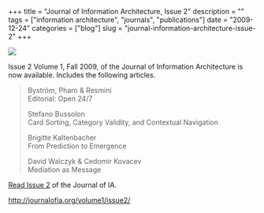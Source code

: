 +++
title = "Journal of Information Architecture, Issue 2"
description = ""
tags = ["information architecture", "journals", "publications"]
date = "2009-12-24"
categories = ["blog"]
slug = "journal-information-architecture-issue-2"
+++



  <div class="notebook-screenshot"><a href="http://journalofia.org/volume1/issue2/"><img id='bluga-thumbnail-2240' class='bluga-thumbnail large' src='http://media.konigi.com/bluga/
wt4b3392132c656_large.jpg'/></a></div><p>Issue 2 Volume 1, Fall 2009, of the Journal of Information Architecture is now available. Includes the following articles.</p>

<p><blockquote>Byström, Pharo &amp; Resmini <br />
Editorial: Open 24/7</p>

<p>Stefano Bussolon <br />
Card Sorting, Category Validity, and Contextual Navigation</p>

<p>Brigitte Kaltenbacher <br />
From Prediction to Emergence</p>

<p>David Walczyk &amp; Cedomir Kovacev <br />
Mediation as Message </blockquote></p>

<p><a href="http://journalofia.org/volume1/issue2/">Read Issue 2</a> of the Journal of IA.</p>

    
  <a href="http://journalofia.org/volume1/issue2/">http://journalofia.org/volume1/issue2/</a>
